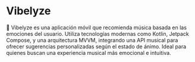 # Vibelyze
🎵 Vibelyze es una aplicación móvil que recomienda música basada en las emociones del usuario. Utiliza tecnologías modernas como Kotlin, Jetpack Compose, y una arquitectura MVVM, integrando una API musical para ofrecer sugerencias personalizadas según el estado de ánimo. Ideal para quienes buscan una experiencia musical más emocional e intuitiva.
